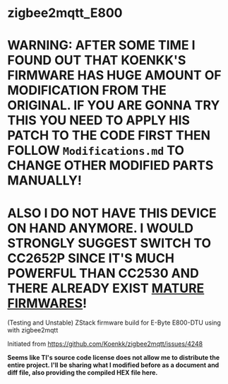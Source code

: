 # zigbee2mqtt_E800

# WARNING: AFTER SOME TIME I FOUND OUT THAT KOENKK'S FIRMWARE HAS HUGE AMOUNT OF MODIFICATION FROM THE ORIGINAL. IF YOU ARE GONNA TRY THIS YOU NEED TO APPLY HIS PATCH TO THE CODE FIRST THEN FOLLOW `Modifications.md` TO CHANGE OTHER MODIFIED PARTS MANUALLY!

# ALSO I DO NOT HAVE THIS DEVICE ON HAND ANYMORE. I WOULD STRONGLY SUGGEST SWITCH TO CC2652P SINCE IT'S MUCH POWERFUL THAN CC2530 AND THERE ALREADY EXIST [MATURE FIRMWARES](https://github.com/egony/cc2652p_E72-2G4M20S1E)!

(Testing and Unstable) ZStack firmware build for E-Byte E800-DTU using with zigbee2mqtt

Initiated from https://github.com/Koenkk/zigbee2mqtt/issues/4248

**Seems like TI's source code license does not allow me to distribute the entire project. I'll be sharing what I modified before as a document and diff file, also providing the compiled HEX file here.**
